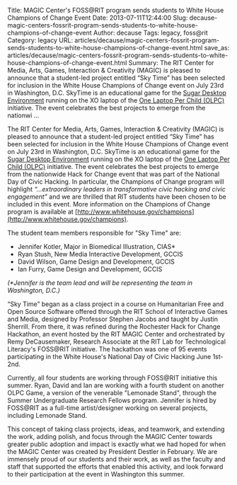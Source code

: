 Title: MAGIC Center's FOSS@RIT program sends students to White House Champions of Change Event
Date: 2013-07-11T12:44:00
Slug: decause-magic-centers-fossrit-program-sends-students-to-white-house-champions-of-change-event
Author: decause
Tags: legacy, foss@rit
Category: legacy
URL: articles/decause/magic-centers-fossrit-program-sends-students-to-white-house-champions-of-change-event.html
save_as: articles/decause/magic-centers-fossrit-program-sends-students-to-white-house-champions-of-change-event.html
Summary: The RIT Center for Media, Arts, Games, Interaction & Creativity (MAGIC) is pleased to announce that a student-led project entitled “Sky Time” has been selected for inclusion in the White House Champions of Change event on July 23rd in Washington, D.C. SkyTime is an educational game for the [Sugar Desktop Environment](http://sugarlabs.org) running on the XO laptop of the [One Laptop Per Child (OLPC)](http://laptop.org) initiative. The event celebrates the best projects to emerge from the nationwi ... 

The RIT Center for Media, Arts, Games, Interaction & Creativity (MAGIC) is
pleased to announce that a student-led project entitled “Sky Time” has been
selected for inclusion in the White House Champions of Change event on July
23rd in Washington, D.C. SkyTime is an educational game for the [Sugar Desktop
Environment](http://sugarlabs.org) running on the XO laptop of the [One Laptop
Per Child (OLPC)](http://laptop.org) initiative. The event celebrates the best
projects to emerge from the nationwide Hack for Change event that was part of
the National Day of Civic Hacking. In particular, the Champions of Change
program will highlight _“…extraordinary leaders in transformative civic
hacking and civic engagement”_ and we are thrilled that RIT students have been
chosen to be included in this event. More information on the Champions of
Change program is available at
[http://www.whitehouse.gov/champions](http://www.whitehouse.gov/champions).

The student team members responsible for "Sky Time" are:

  * Jennifer Kotler, Major in Biomedical Illustration, CIAS*
  * Ryan Stush, New Media Interactive Development, GCCIS
  * David Wilson, Game Design and Development, GCCIS
  * Ian Furry, Game Design and Development, GCCIS

_(*Jennifer is the team lead and will be representing the team in Washington,
D.C.)_

“Sky Time” began as a class project in a course on Humanitarian Free and Open
Source Software offered through the RIT School of Interactive Games and Media,
designed by Professor Stephen Jacobs and taught by Justin Sherrill. From
there, it was refined during the Rochester Hack for Change Hackathon, an event
hosted by the RIT MAGIC Center and orchestrated by Remy DeCausemaker, Research
Associate at the RIT Lab for Technological Literacy's FOSS@RIT initiative. The
hackathon was one of 95 events participating in the White House's National Day
of Civic Hacking June 1st-2nd.

Currently, all four students are working through FOSS@RIT initiative this
summer. Ryan, David and Ian are working with a fourth student on another OLPC
Game, a version of the venerable "Lemonade Stand", through the Summer
Undergraduate Research Fellows program. Jennifer is hired by FOSS@RIT as a
full-time artist/designer working on several projects, including Lemonade
Stand.

This concept of taking class projects, ideas, and teamwork, and extending the
work, adding polish, and focus through the MAGIC Center towards greater public
adoption and impact is exactly what we had hoped for when the MAGIC Center was
created by President Destler in February. We are immensely proud of our
students and their work, as well as the faculty and staff that supported the
efforts that enabled this activity, and look forward to their participation at
the event in Washington this summer.

